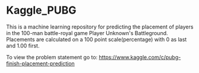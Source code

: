 # Kaggle_PUBG
This is a machine learning repository for predicting the placement of players in the 100-man battle-royal game Player Unknown's Battleground. Placements are calculated on a 100 point scale(percentage) with 0 as last and 1.00 first.

To view the problem statement go to: https://www.kaggle.com/c/pubg-finish-placement-prediction


